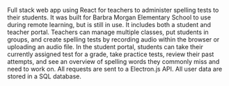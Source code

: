 Full stack web app using React for teachers to administer spelling tests to their students. It was built for Barbra Morgan Elementary School to use during remote learning, but is still in use. It includes both a student and teacher portal. Teachers can manage multiple classes, put students in groups, and create spelling tests by recording audio within the browser or uploading an audio file. In the student portal, students can take their currently assigned test for a grade, take practice tests, review their past attempts, and see an overview of spelling words they commonly miss and need to work on. All requests are sent to a Electron.js API. All user data are stored in a SQL database.
